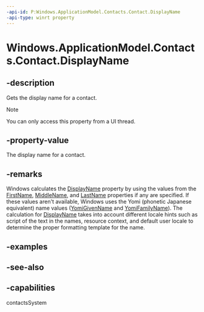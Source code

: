 ```yaml
---
-api-id: P:Windows.ApplicationModel.Contacts.Contact.DisplayName
-api-type: winrt property
---
```


<!-- Property syntax
public string DisplayName { get; }
-->

# Windows.ApplicationModel.Contacts.Contact.DisplayName

## -description
Gets the display name for a contact. 

> [!NOTE]
> You can only access this property from a UI thread.

## -property-value
The display name for a contact.

## -remarks
Windows calculates the [DisplayName](contact_displayname.md) property by using the values from the [FirstName](contact_firstname.md), [MiddleName](contact_middlename.md), and [LastName](contact_lastname.md) properties if any are specified. If these values aren't available, Windows uses the Yomi (phonetic Japanese equivalent) name values ([YomiGivenName](contact_yomigivenname.md) and [YomiFamilyName](contact_yomifamilyname.md)). The calculation for [DisplayName](contact_displayname.md) takes into account different locale hints such as script of the text in the names, resource context, and default user locale to determine the proper formatting template for the name.

## -examples

## -see-also

## -capabilities
contactsSystem
